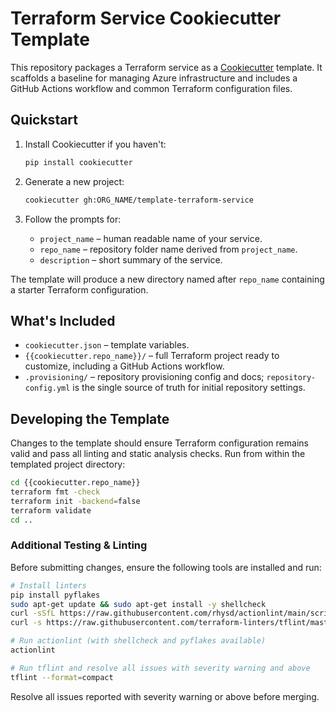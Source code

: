 # Terraform Service Cookiecutter Template

This repository packages a Terraform service as a [Cookiecutter](https://cookiecutter.readthedocs.io/) template. It scaffolds a baseline for managing Azure infrastructure and includes a GitHub Actions workflow and common Terraform configuration files.

## Quickstart

1. Install Cookiecutter if you haven't:

   ```bash
   pip install cookiecutter
   ```

2. Generate a new project:

   ```bash
   cookiecutter gh:ORG_NAME/template-terraform-service
   ```

3. Follow the prompts for:
   - `project_name` – human readable name of your service.
   - `repo_name` – repository folder name derived from `project_name`.
   - `description` – short summary of the service.

The template will produce a new directory named after `repo_name` containing a starter Terraform configuration.

## What's Included

- `cookiecutter.json` – template variables.
- `{{cookiecutter.repo_name}}/` – full Terraform project ready to customize, including a GitHub Actions workflow.
- `.provisioning/` – repository provisioning config and docs; `repository-config.yml` is the single source of truth for initial repository settings.

## Developing the Template


Changes to the template should ensure Terraform configuration remains valid and pass all linting and static analysis checks. Run from within the templated project directory:

```bash
cd {{cookiecutter.repo_name}}
terraform fmt -check
terraform init -backend=false
terraform validate
cd ..
```

### Additional Testing & Linting

Before submitting changes, ensure the following tools are installed and run:

```bash
# Install linters
pip install pyflakes
sudo apt-get update && sudo apt-get install -y shellcheck
curl -sSfL https://raw.githubusercontent.com/rhysd/actionlint/main/scripts/download-actionlint.bash | bash
curl -s https://raw.githubusercontent.com/terraform-linters/tflint/master/install_linux.sh | bash

# Run actionlint (with shellcheck and pyflakes available)
actionlint

# Run tflint and resolve all issues with severity warning and above
tflint --format=compact
```

Resolve all issues reported with severity warning or above before merging.
